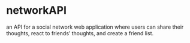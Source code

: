 # networkAPI
an API for a social network web application where users can share their thoughts, react to friends’ thoughts, and create a friend list.
